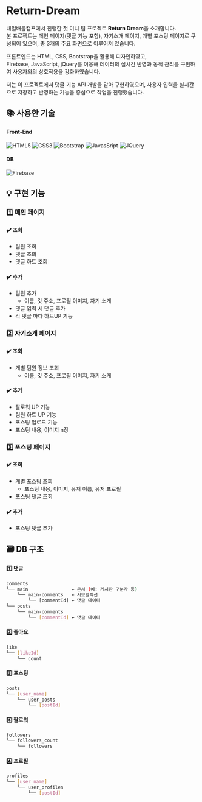 # Return-Dream

내일배움캠프에서 진행한 첫 미니 팀 프로젝트 **Return Dream**을 소개합니다.   
본 프로젝트는 메인 페이지(댓글 기능 포함), 자기소개 페이지, 개별 포스팅 페이지로 구성되어 있으며, 총 3개의 주요 화면으로 이루어져 있습니다.   
   
프론트엔드는 HTML, CSS, Bootstrap을 활용해 디자인하였고,   
Firebase, JavaScript, jQuery를 이용해 데이터의 실시간 반영과 동적 관리를 구현하여 사용자와의 상호작용을 강화하였습니다.   
   
저는 이 프로젝트에서 댓글 기능 API 개발을 맡아 구현하였으며, 사용자 입력을 실시간으로 저장하고 반영하는 기능을 중심으로 작업을 진행했습니다.

## 📚 사용한 기술

#### Front-End
![HTML5](https://img.shields.io/badge/html5-%23E34F26.svg?style=for-the-badge&logo=html5&logoColor=white)
![CSS3](https://img.shields.io/badge/css3-%231572B6.svg?style=for-the-badge&logo=css3&logoColor=white)
![Bootstrap](https://img.shields.io/badge/bootstrap-%238511FA.svg?style=for-the-badge&logo=bootstrap&logoColor=white)
![JavasSript](https://img.shields.io/badge/JavaScript-F7DF1E?style=for-the-badge&logo=javascript&logoColor=black)
![JQuery](https://img.shields.io/badge/jQuery-0769AD?style=for-the-badge&logo=jQuery&logoColor=white)

#### DB
![Firebase](https://img.shields.io/badge/firebase-%23039BE5.svg?style=for-the-badge&logo=firebase)

## 💡 **구현 기능**

### 1️⃣ 메인 페이지

#### ✔️ 조회

- 팀원 조회
- 댓글 조회
- 댓글 하트 조회

#### ✔️ 추가

- 팀원 추가
    - 이름, 깃 주소, 프로필 이미지, 자기 소개
- 댓글 입력 시 댓글 추가
- 각 댓글 마다 하트UP 기능

### 2️⃣ **자기소개 페이지**

#### ✔️ 조회

- 개별 팀원 정보 조회
    - 이름, 깃 주소, 프로필 이미지, 자기 소개

#### ✔️ 추가

- 팔로워 UP 기능
- 팀원 하트 UP 기능
- 포스팅 업로드 기능
- 포스팅 내용, 이미지 n장

### 3️⃣ **포스팅 페이지**

#### ✔️ 조회

- 개별 포스팅 조회
    - 포스팅 내용, 이미지, 유저 이름, 유저 프로필
- 포스팅 댓글 조회

#### ✔️ 추가

- 포스팅 댓글 추가

## 🗃 DB 구조

#### 1️⃣ 댓글

```bash
comments
└── main                ← 문서 (예: 게시판 구분자 등)
    └── main-comments   ← 서브컬렉션
        └── [commentId] ← 댓글 데이터
└── posts
    └── main-comments
        └── [commentId] ← 댓글 데이터
```

#### 2️⃣ 좋아요

```bash
like
└── [likeId]
    └── count
```

#### 3️⃣ 포스팅

```bash
posts
└── [user_name]
    └── user_posts
        └── [postId]
```

#### 4️⃣ 팔로워

```bash
followers
└── followers_count
    └── followers
```

#### 4️⃣ 프로필

```bash
profiles
└── [user_name]
    └── user_profiles
        └── [postId]
```
